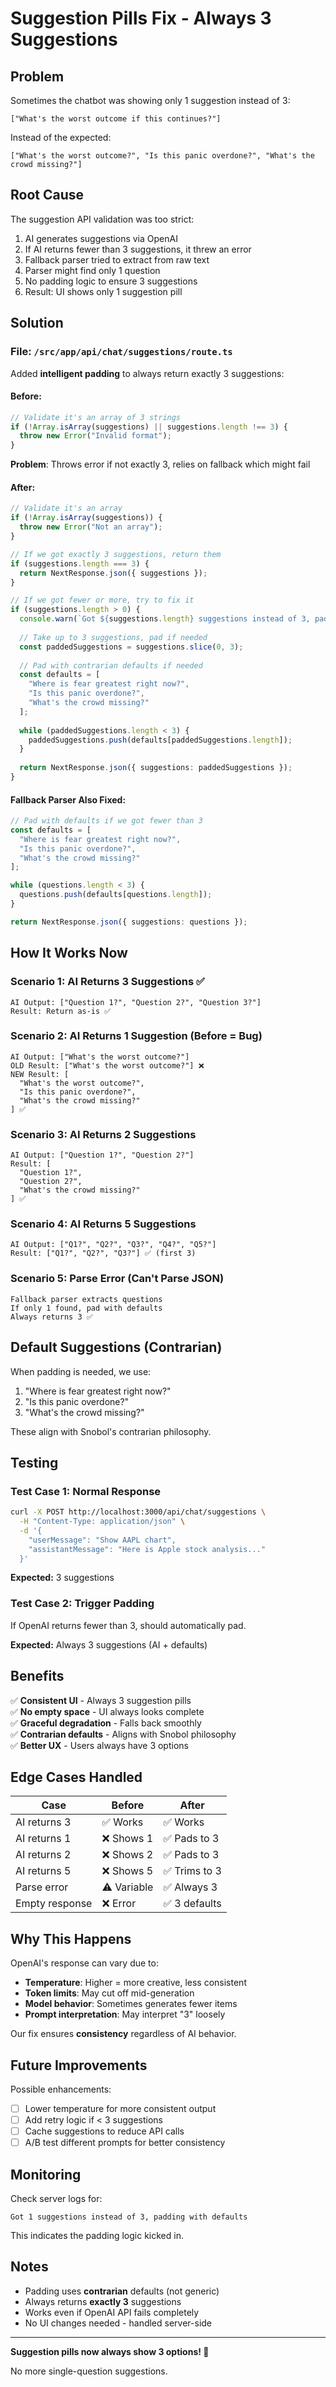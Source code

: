 # Suggestion Pills Fix - Always 3 Suggestions

## Problem

Sometimes the chatbot was showing only 1 suggestion instead of 3:
```
["What's the worst outcome if this continues?"]
```

Instead of the expected:
```
["What's the worst outcome?", "Is this panic overdone?", "What's the crowd missing?"]
```

## Root Cause

The suggestion API validation was too strict:
1. AI generates suggestions via OpenAI
2. If AI returns fewer than 3 suggestions, it threw an error
3. Fallback parser tried to extract from raw text
4. Parser might find only 1 question
5. No padding logic to ensure 3 suggestions
6. Result: UI shows only 1 suggestion pill

## Solution

### File: `/src/app/api/chat/suggestions/route.ts`

Added **intelligent padding** to always return exactly 3 suggestions:

#### Before:
```typescript
// Validate it's an array of 3 strings
if (!Array.isArray(suggestions) || suggestions.length !== 3) {
  throw new Error("Invalid format");
}
```
**Problem**: Throws error if not exactly 3, relies on fallback which might fail

#### After:
```typescript
// Validate it's an array
if (!Array.isArray(suggestions)) {
  throw new Error("Not an array");
}

// If we got exactly 3 suggestions, return them
if (suggestions.length === 3) {
  return NextResponse.json({ suggestions });
}

// If we got fewer or more, try to fix it
if (suggestions.length > 0) {
  console.warn(`Got ${suggestions.length} suggestions instead of 3, padding with defaults`);
  
  // Take up to 3 suggestions, pad if needed
  const paddedSuggestions = suggestions.slice(0, 3);
  
  // Pad with contrarian defaults if needed
  const defaults = [
    "Where is fear greatest right now?",
    "Is this panic overdone?",
    "What's the crowd missing?"
  ];
  
  while (paddedSuggestions.length < 3) {
    paddedSuggestions.push(defaults[paddedSuggestions.length]);
  }
  
  return NextResponse.json({ suggestions: paddedSuggestions });
}
```

#### Fallback Parser Also Fixed:
```typescript
// Pad with defaults if we got fewer than 3
const defaults = [
  "Where is fear greatest right now?",
  "Is this panic overdone?",
  "What's the crowd missing?"
];

while (questions.length < 3) {
  questions.push(defaults[questions.length]);
}

return NextResponse.json({ suggestions: questions });
```

## How It Works Now

### Scenario 1: AI Returns 3 Suggestions ✅
```
AI Output: ["Question 1?", "Question 2?", "Question 3?"]
Result: Return as-is ✅
```

### Scenario 2: AI Returns 1 Suggestion (Before = Bug)
```
AI Output: ["What's the worst outcome?"]
OLD Result: ["What's the worst outcome?"] ❌
NEW Result: [
  "What's the worst outcome?",
  "Is this panic overdone?",
  "What's the crowd missing?"
] ✅
```

### Scenario 3: AI Returns 2 Suggestions
```
AI Output: ["Question 1?", "Question 2?"]
Result: [
  "Question 1?",
  "Question 2?",
  "What's the crowd missing?"
] ✅
```

### Scenario 4: AI Returns 5 Suggestions
```
AI Output: ["Q1?", "Q2?", "Q3?", "Q4?", "Q5?"]
Result: ["Q1?", "Q2?", "Q3?"] ✅ (first 3)
```

### Scenario 5: Parse Error (Can't Parse JSON)
```
Fallback parser extracts questions
If only 1 found, pad with defaults
Always returns 3 ✅
```

## Default Suggestions (Contrarian)

When padding is needed, we use:
1. "Where is fear greatest right now?"
2. "Is this panic overdone?"
3. "What's the crowd missing?"

These align with Snobol's contrarian philosophy.

## Testing

### Test Case 1: Normal Response
```bash
curl -X POST http://localhost:3000/api/chat/suggestions \
  -H "Content-Type: application/json" \
  -d '{
    "userMessage": "Show AAPL chart",
    "assistantMessage": "Here is Apple stock analysis..."
  }'
```

**Expected:** 3 suggestions

### Test Case 2: Trigger Padding
If OpenAI returns fewer than 3, should automatically pad.

**Expected:** Always 3 suggestions (AI + defaults)

## Benefits

✅ **Consistent UI** - Always 3 suggestion pills  
✅ **No empty space** - UI always looks complete  
✅ **Graceful degradation** - Falls back smoothly  
✅ **Contrarian defaults** - Aligns with Snobol philosophy  
✅ **Better UX** - Users always have 3 options  

## Edge Cases Handled

| Case | Before | After |
|------|--------|-------|
| AI returns 3 | ✅ Works | ✅ Works |
| AI returns 1 | ❌ Shows 1 | ✅ Pads to 3 |
| AI returns 2 | ❌ Shows 2 | ✅ Pads to 3 |
| AI returns 5 | ❌ Shows 5 | ✅ Trims to 3 |
| Parse error | ⚠️ Variable | ✅ Always 3 |
| Empty response | ❌ Error | ✅ 3 defaults |

## Why This Happens

OpenAI's response can vary due to:
- **Temperature**: Higher = more creative, less consistent
- **Token limits**: May cut off mid-generation
- **Model behavior**: Sometimes generates fewer items
- **Prompt interpretation**: May interpret "3" loosely

Our fix ensures **consistency** regardless of AI behavior.

## Future Improvements

Possible enhancements:
- [ ] Lower temperature for more consistent output
- [ ] Add retry logic if < 3 suggestions
- [ ] Cache suggestions to reduce API calls
- [ ] A/B test different prompts for better consistency

## Monitoring

Check server logs for:
```
Got 1 suggestions instead of 3, padding with defaults
```

This indicates the padding logic kicked in.

## Notes

- Padding uses **contrarian** defaults (not generic)
- Always returns **exactly 3** suggestions
- Works even if OpenAI API fails completely
- No UI changes needed - handled server-side

---

**Suggestion pills now always show 3 options! 🎯**

No more single-question suggestions.
